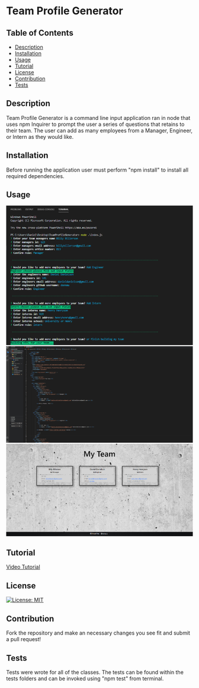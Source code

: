 # Team Profile Generator

## Table of Contents

- [Description](#description)
- [Installation](#installation)
- [Usage](#Usage)
- [Tutorial](#Tutorial)
- [License](#License)
- [Contribution](#Contribution)
- [Tests](#Tests)

## Description

Team Profile Generator is a command line input application ran in node that uses npm Inquirer to prompt the user a series of questions that retains to their team. The user can add as many employees from a Manager, Engineer, or Intern as they would like.

## Installation

Before running the application user must perform "npm install" to install all required dependencies.

## Usage

![](https://github.com/dannauu/TeamProfileGenerator/blob/main/assets/images/screenshot1.PNG)
![](https://github.com/dannauu/TeamProfileGenerator/blob/main/assets/images/readmeGIF.gif)
![](https://github.com/dannauu/TeamProfileGenerator/blob/main/assets/images/screenshot2.PNG)

## Tutorial

[Video Tutorial]()

## License

[![License: MIT](https://img.shields.io/badge/License-MIT-yellow.svg)](https://opensource.org/licenses/MIT)

## Contribution

Fork the repository and make an necessary changes you see fit and submit a pull request!

## Tests

Tests were wrote for all of the classes. The tests can be found within the tests folders and can be invoked using "npm test" from terminal.
